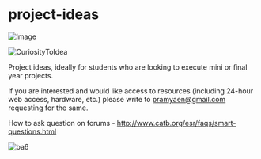 # project-ideas

![Image](elm/curiosityGenius.png) 

![CuriosityToIdea](http://launchany.com/wp-content/uploads/2016/01/idea.jpg)

Project ideas, ideally for students who are looking to execute mini or final year projects. 

If you are interested and would like access to resources (including 24-hour web access, hardware, etc.)
please write to pramyaen@gmail.com requesting for the same. 

How to ask question on forums - http://www.catb.org/esr/faqs/smart-questions.html

![ba6](elm/beYou.jpg)

